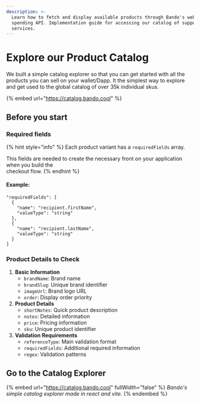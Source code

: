 ```yaml
---
description: >-
  Learn how to fetch and display available products through Bando's web3
  spending API. Implementation guide for accessing our catalog of supported
  services.
---
```


# Explore our Product Catalog

We built a simple catalog explorer so that you can get started with all the products you can sell on your wallet/Dapp. It the simplest way to explore and get used to the global catalog of over 35k individual skus.

{% embed url="https://catalog.bando.cool" %}

## Before you start

### Required fields

{% hint style="info" %}
Each product variant has a `requiredFields` array.

This fields are needed to create the necessary front on your application when you build the \
checkout flow.
{% endhint %}

#### Example:

```http
"requiredFields": [
  {
    "name": "recipient.firstName",
    "valueType": "string"
  },
  {
    "name": "recipient.lastName",
    "valueType": "string"
  }
]
```

### Product Details to Check

1. **Basic Information**
   * `brandName`: Brand name
   * `brandSlug`: Unique brand identifier
   * `imageUrl`: Brand logo URL
   * `order`: Display order priority
2. **Product Details**
   * `shortNotes`: Quick product description
   * `notes`: Detailed information
   * `price`: Pricing information
   * `sku`: Unique product identifier
3. **Validation Requirements**
   * `referenceType`: Main validation format
   * `requiredFields`: Additional required information
   * `regex`: Validation patterns

## Go to the Catalog Explorer

{% embed url="https://catalog.bando.cool" fullWidth="false" %}
_Bando's simple catalog explorer made in react and vite._
{% endembed %}

